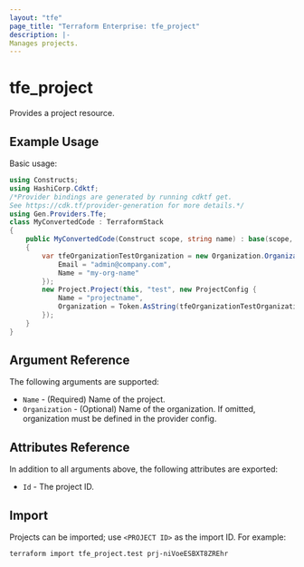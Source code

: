 ```yaml
---
layout: "tfe"
page_title: "Terraform Enterprise: tfe_project"
description: |-
Manages projects.
---
```


# tfe_project

Provides a project resource.

## Example Usage

Basic usage:

```csharp
using Constructs;
using HashiCorp.Cdktf;
/*Provider bindings are generated by running cdktf get.
See https://cdk.tf/provider-generation for more details.*/
using Gen.Providers.Tfe;
class MyConvertedCode : TerraformStack
{
    public MyConvertedCode(Construct scope, string name) : base(scope, name)
    {
        var tfeOrganizationTestOrganization = new Organization.Organization(this, "test-organization", new OrganizationConfig {
            Email = "admin@company.com",
            Name = "my-org-name"
        });
        new Project.Project(this, "test", new ProjectConfig {
            Name = "projectname",
            Organization = Token.AsString(tfeOrganizationTestOrganization.Name)
        });
    }
}
```

## Argument Reference

The following arguments are supported:

* `Name` - (Required) Name of the project.
* `Organization` - (Optional) Name of the organization. If omitted, organization must be defined in the provider config.

## Attributes Reference

In addition to all arguments above, the following attributes are exported:

* `Id` - The project ID.

## Import

Projects can be imported; use `<PROJECT ID>` as the import ID. For example:

```shell
terraform import tfe_project.test prj-niVoeESBXT8ZREhr
```

<!-- cache-key: cdktf-0.17.0-pre.15 input-1474b825c9c589412c43de4a18e1a76520a956d36d14e4f1d48fea36baf71f3c -->